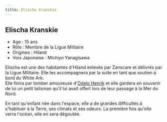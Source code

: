 ```yaml
---
title: Elischa Kranskie
---
```


Elischa Kranskie
----------------





* Age : 15 ans
* Rôle : Membre de la Ligue Militaire
* Origines : Hiland
* Voix Japonaise : Michiyo Yanagisawa


Elischa est une des habitantes d'Hiland enlevés par Zanscare et délivrés par la Ligue Militaire. Elle les accompagnera par la suite en tant que soutien à bord du White Ark.   
Elle finira par tomber amoureuse d'[Odelo Henrik](uc/victory-gundam/odelo-henrik.html) et elle gardera en souvenir de lui un petit talisman qu'il lui avait offert lors de leur passage à la Mer du Nord.


En tant qu'enfant née dans l'espace, elle a de grandes difficultés à s'habituer à la Terre, ses climats et ses odeurs. La première fois qu'elle verra l'océan, elle en sera dégoutée. 

